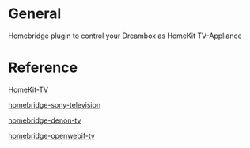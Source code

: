 # General
Homebridge plugin to control your Dreambox as HomeKit TV-Appliance

# Reference 
[HomeKit-TV](https://github.com/KhaosT/HAP-NodeJS/blob/master/src/lib/gen/HomeKit-TV.ts)

[homebridge-sony-television](https://github.com/arnif/homebridge-sony-television)

[homebridge-denon-tv](https://github.com/grzegorz914/homebridge-denon-tv)

[homebridge-openwebif-tv](https://github.com/grzegorz914/homebridge-openwebif-tv)

